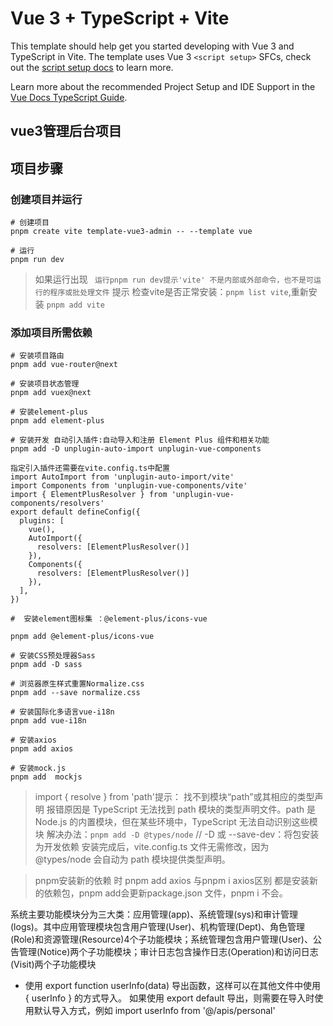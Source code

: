 # Vue 3 + TypeScript + Vite

This template should help get you started developing with Vue 3 and TypeScript in Vite. The template uses Vue 3 `<script setup>` SFCs, check out the [script setup docs](https://v3.vuejs.org/api/sfc-script-setup.html#sfc-script-setup) to learn more.

Learn more about the recommended Project Setup and IDE Support in the [Vue Docs TypeScript Guide](https://vuejs.org/guide/typescript/overview.html#project-setup).


## vue3管理后台项目


## 项目步骤

### 创建项目并运行

```
# 创建项目
pnpm create vite template-vue3-admin -- --template vue

# 运行
pnpm run dev

```

> 如果运行出现 ` 运行pnpm run dev提示'vite' 不是内部或外部命令，也不是可运行的程序或批处理文件` 提示
> 检查vite是否正常安装：`pnpm list vite`,重新安装    `pnpm add vite`

### 添加项目所需依赖

```
# 安装项目路由
pnpm add vue-router@next

# 安装项目状态管理
pnpm add vuex@next

# 安装element-plus
pnpm add element-plus

# 安装开发 自动引入插件:自动导入和注册 Element Plus 组件和相关功能
pnpm add -D unplugin-auto-import unplugin-vue-components

指定引入插件还需要在vite.config.ts中配置
import AutoImport from 'unplugin-auto-import/vite'
import Components from 'unplugin-vue-components/vite'
import { ElementPlusResolver } from 'unplugin-vue-components/resolvers'
export default defineConfig({
  plugins: [
    vue(),
    AutoImport({
      resolvers: [ElementPlusResolver()]
    }),
    Components({
      resolvers: [ElementPlusResolver()]
    }),
  ],
})

#  安装element图标集 ：@element-plus/icons-vue

pnpm add @element-plus/icons-vue

# 安装CSS预处理器Sass
pnpm add -D sass

# 浏览器原生样式重置Normalize.css
pnpm add --save normalize.css

# 安装国际化多语言vue-i18n
pnpm add vue-i18n

# 安装axios
pnpm add axios

# 安装mock.js
pnpm add  mockjs

```

> import { resolve } from 'path'提示： 找不到模块“path”或其相应的类型声明
> 报错原因是 TypeScript 无法找到 path 模块的类型声明文件。path 是 Node.js 的内置模块，但在某些环境中，TypeScript 无法自动识别这些模块
> 解决办法：`pnpm add -D @types/node` // -D 或 --save-dev：将包安装为开发依赖
> 安装完成后，vite.config.ts 文件无需修改，因为 @types/node 会自动为 path 模块提供类型声明。

> pnpm安装新的依赖 时 pnpm add axios 与pnpm i axios区别
> 都是安装新的依赖包，pnpm add会更新package.json 文件，pnpm i 不会。


系统主要功能模块分为三大类：应用管理(app)、系统管理(sys)和审计管理(logs)。其中应用管理模块包含用户管理(User)、机构管理(Dept)、角色管理(Role)和资源管理(Resource)4个子功能模块；系统管理包含用户管理(User)、公告管理(Notice)两个子功能模块；审计日志包含操作日志(Operation)和访问日志(Visit)两个子功能模块

 * 使用 export function userInfo(data) 导出函数，这样可以在其他文件中使用 { userInfo } 的方式导入。
  如果使用 export default 导出，则需要在导入时使用默认导入方式，例如 import userInfo from '@/apis/personal'
